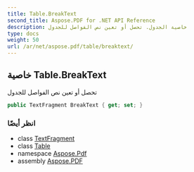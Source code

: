 ```yaml
---
title: Table.BreakText
second_title: Aspose.PDF for .NET API Reference
description: خاصية الجدول. تحصل أو تعين نص الفواصل للجدول
type: docs
weight: 50
url: /ar/net/aspose.pdf/table/breaktext/
---
```

## خاصية Table.BreakText

تحصل أو تعين نص الفواصل للجدول

```csharp
public TextFragment BreakText { get; set; }
```

### انظر أيضًا

* class [TextFragment](../../../aspose.pdf.text/textfragment/)
* class [Table](../)
* namespace [Aspose.Pdf](../../../aspose.pdf/)
* assembly [Aspose.PDF](../../../)